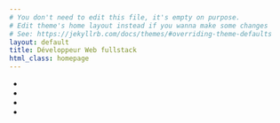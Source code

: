 ```yaml
---
# You don't need to edit this file, it's empty on purpose.
# Edit theme's home layout instead if you wanna make some changes
# See: https://jekyllrb.com/docs/themes/#overriding-theme-defaults
layout: default
title: Développeur Web fullstack
html_class: homepage
---
```


<section class="presentation-wrapper">
    
</section>

<section class="last-project-wrapper">
    <ul>
        <li></li>
        <li></li>
        <li></li>
        <li></li>
    </ul>
</section>